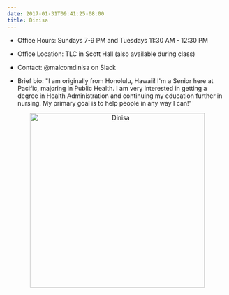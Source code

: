 ```yaml
---
date: 2017-01-31T09:41:25-08:00
title: Dinisa
---
```


- Office Hours:  Sundays 7-9 PM and Tuesdays 11:30 AM - 12:30 PM
- Office Location:  TLC in Scott Hall (also available during class)
- Contact: @malcomdinisa on Slack

- Brief bio:  "I am originally from Honolulu, Hawaii! I'm a Senior here at Pacific, majoring in Public Health. I am very interested in getting a degree in Health Administration and continuing my education further in nursing. My primary goal is to help people in any way I can!"  

<p style="text-align:center;"><img src="http://ismayc.github.io/soc301_s2017/img/dinisa.jpg" alt="Dinisa" style="width:400px"></p>